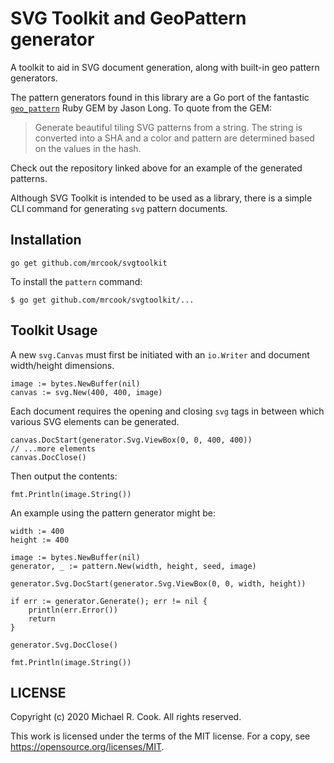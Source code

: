 # SVG Toolkit and GeoPattern generator

A toolkit to aid in SVG document generation, along with built-in geo pattern generators.

The pattern generators found in this library are a Go port of the fantastic
[`geo_pattern`](https://github.com/jasonlong/geo_pattern/) Ruby GEM by Jason Long.
To quote from the GEM:

> Generate beautiful tiling SVG patterns from a string. The string is converted into
> a SHA and a color and pattern are determined based on the values in the hash.

Check out the repository linked above for an example of the generated patterns.

Although SVG Toolkit is intended to be used as a library, there is a simple CLI
command for generating `svg` pattern documents.


## Installation

    go get github.com/mrcook/svgtoolkit

To install the `pattern` command:

    $ go get github.com/mrcook/svgtoolkit/...


## Toolkit Usage

A new `svg.Canvas` must first be initiated with an `io.Writer` and document
width/height dimensions.

	image := bytes.NewBuffer(nil)
	canvas := svg.New(400, 400, image)

Each document requires the opening and closing `svg` tags in between which
various SVG elements can be generated.

	canvas.DocStart(generator.Svg.ViewBox(0, 0, 400, 400))
	// ...more elements
	canvas.DocClose()

Then output the contents:

	fmt.Println(image.String())

An example using the pattern generator might be:

    width := 400
    height := 400

	image := bytes.NewBuffer(nil)
	generator, _ := pattern.New(width, height, seed, image)

	generator.Svg.DocStart(generator.Svg.ViewBox(0, 0, width, height))

	if err := generator.Generate(); err != nil {
		println(err.Error())
		return
	}

	generator.Svg.DocClose()

	fmt.Println(image.String())


## LICENSE

Copyright (c) 2020 Michael R. Cook. All rights reserved.

This work is licensed under the terms of the MIT license.
For a copy, see <https://opensource.org/licenses/MIT>.
